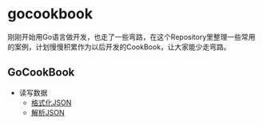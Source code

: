 # gocookbook


刚刚开始用Go语言做开发，也走了一些弯路，在这个Repository里整理一些常用的案例，计划慢慢积累作为以后开发的CookBook，让大家能少走弯路。

## GoCookBook
- 读写数据
  - [格式化JSON](https://github.com/kevinyan815/gocookbook/issues/2)
  - [解析JSON](https://github.com/kevinyan815/gocookbook/issues/1)
